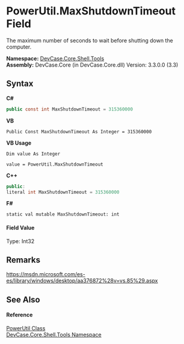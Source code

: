 # PowerUtil.MaxShutdownTimeout Field
 

The maximum number of seconds to wait before shutting down the computer.

**Namespace:**&nbsp;<a href="N_DevCase_Core_Shell_Tools">DevCase.Core.Shell.Tools</a><br />**Assembly:**&nbsp;DevCase.Core (in DevCase.Core.dll) Version: 3.3.0.0 (3.3)

## Syntax

**C#**<br />
``` C#
public const int MaxShutdownTimeout = 315360000
```

**VB**<br />
``` VB
Public Const MaxShutdownTimeout As Integer = 315360000
```

**VB Usage**<br />
``` VB Usage
Dim value As Integer

value = PowerUtil.MaxShutdownTimeout

```

**C++**<br />
``` C++
public:
literal int MaxShutdownTimeout = 315360000
```

**F#**<br />
``` F#
static val mutable MaxShutdownTimeout: int
```


#### Field Value
Type: Int32

## Remarks
<a href="https://msdn.microsoft.com/es-es/library/windows/desktop/aa376872%28v=vs.85%29.aspx" target="_blank">https://msdn.microsoft.com/es-es/library/windows/desktop/aa376872%28v=vs.85%29.aspx</a>

## See Also


#### Reference
<a href="T_DevCase_Core_Shell_Tools_PowerUtil">PowerUtil Class</a><br /><a href="N_DevCase_Core_Shell_Tools">DevCase.Core.Shell.Tools Namespace</a><br />